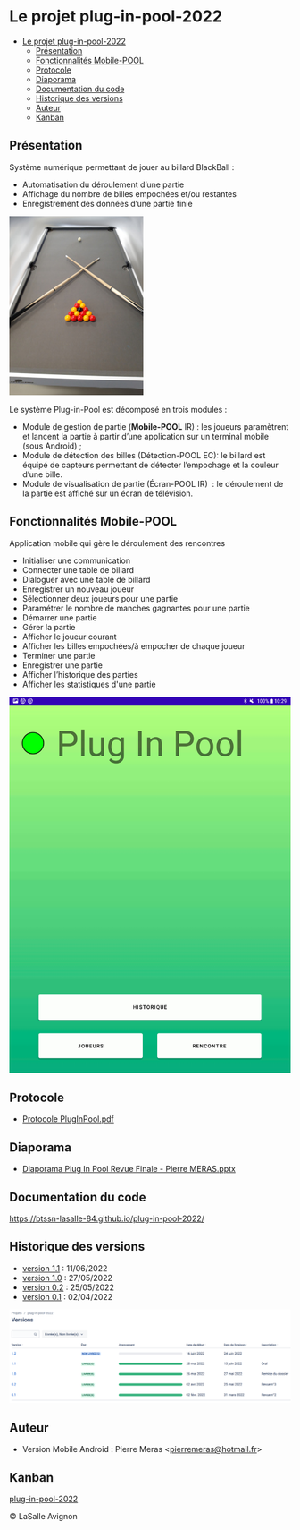 # Le projet plug-in-pool-2022

- [Le projet plug-in-pool-2022](#le-projet-plug-in-pool-2022)
  - [Présentation](#présentation)
  - [Fonctionnalités Mobile-POOL](#fonctionnalités-mobile-pool)
  - [Protocole](#protocole)
  - [Diaporama](#diaporama)
  - [Documentation du code](#documentation-du-code)
  - [Historique des versions](#historique-des-versions)
  - [Auteur](#auteur)
  - [Kanban](#kanban)

## Présentation

Système numérique permettant de jouer au billard BlackBall :

- Automatisation du déroulement d’une partie
- Affichage du nombre de billes empochées et/ou restantes
- Enregistrement des données d’une partie finie

![](captures/billard.jpg)

Le système Plug-in-Pool est décomposé en trois modules :

- Module de gestion de partie (**Mobile-POOL** IR)​ : les joueurs paramètrent et lancent la partie à partir d’une application sur un terminal mobile (sous Android) ;
- Module de détection des billes (Détection-POOL EC)​: le billard est équipé de capteurs permettant de détecter l’empochage et la couleur d’une bille.
- Module de visualisation de partie (Écran-POOL IR) ​ : le déroulement de la partie est affiché sur un écran de télévision.

## Fonctionnalités Mobile-POOL

Application mobile qui gère le déroulement des rencontres

- Initialiser une communication
- Connecter une table de billard
- Dialoguer avec une table de billard
- Enregistrer un nouveau joueur
- Sélectionner deux joueurs pour une partie
- Paramétrer le nombre de manches gagnantes pour une partie
- Démarrer une partie
- Gérer la partie
- Afficher le joueur courant
- Afficher les billes empochées/à empocher de chaque joueur
- Terminer une partie
- Enregistrer une partie
- Afficher l’historique des parties
- Afficher les statistiques d'une partie

![](captures/plug-in-pool.gif)

## Protocole

- [Protocole PlugInPool.pdf](docs/Protocole%20PlugInPool.pdf)

## Diaporama

- [Diaporama Plug In Pool Revue Finale - Pierre MERAS.pptx](docs/Diaporama%20Plug%20In%20Pool%20Revue%20Finale%20-%20Pierre%20MERAS.pptx)

## Documentation du code

https://btssn-lasalle-84.github.io/plug-in-pool-2022/

## Historique des versions

- [version 1.1](https://github.com/btssn-lasalle-84/plug-in-pool-2022/releases/tag/1.1) : 11/06/2022
- [version 1.0](https://github.com/btssn-lasalle-84/plug-in-pool-2022/releases/tag/1.0) : 27/05/2022
- [version 0.2](https://github.com/btssn-lasalle-84/plug-in-pool-2022/releases/tag/0.2) : 25/05/2022
- [version 0.1](https://github.com/btssn-lasalle-84/plug-in-pool-2022/releases/tag/0.1) : 02/04/2022

![](captures/jira-versions-plug-in-pool.png)

## Auteur

- Version Mobile Android : Pierre Meras <<pierremeras@hotmail.fr>>

## Kanban

[plug-in-pool-2022](https://github.com/btssn-lasalle-84/plug-in-pool-2022/projects/1)

©️ LaSalle Avignon
